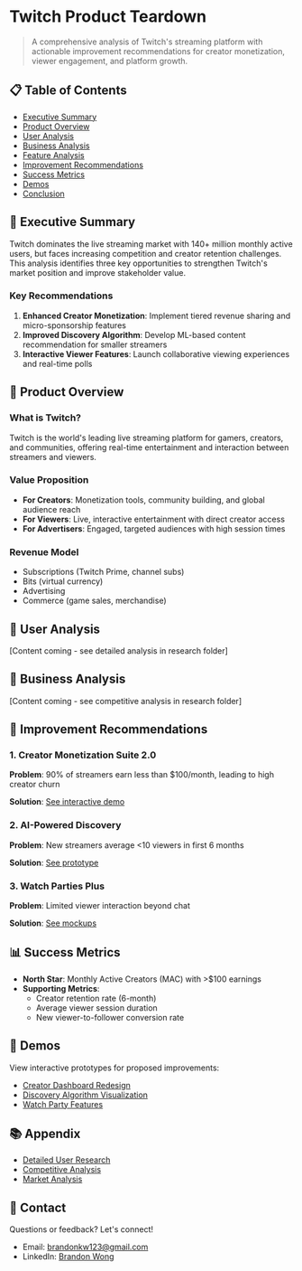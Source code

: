 # Twitch Product Teardown

> A comprehensive analysis of Twitch's streaming platform with actionable improvement recommendations for creator monetization, viewer engagement, and platform growth.

## 📋 Table of Contents
- [Executive Summary](#executive-summary)
- [Product Overview](#product-overview)
- [User Analysis](#user-analysis)
- [Business Analysis](#business-analysis)
- [Feature Analysis](#feature-analysis)
- [Improvement Recommendations](#improvement-recommendations)
- [Success Metrics](#success-metrics)
- [Demos](#demos)
- [Conclusion](#conclusion)

## 🎯 Executive Summary

Twitch dominates the live streaming market with 140+ million monthly active users, but faces increasing competition and creator retention challenges. This analysis identifies three key opportunities to strengthen Twitch's market position and improve stakeholder value.

### Key Recommendations
1. **Enhanced Creator Monetization**: Implement tiered revenue sharing and micro-sponsorship features
2. **Improved Discovery Algorithm**: Develop ML-based content recommendation for smaller streamers
3. **Interactive Viewer Features**: Launch collaborative viewing experiences and real-time polls

## 📱 Product Overview

### What is Twitch?
Twitch is the world's leading live streaming platform for gamers, creators, and communities, offering real-time entertainment and interaction between streamers and viewers.

### Value Proposition
- **For Creators**: Monetization tools, community building, and global audience reach
- **For Viewers**: Live, interactive entertainment with direct creator access
- **For Advertisers**: Engaged, targeted audiences with high session times

### Revenue Model
- Subscriptions (Twitch Prime, channel subs)
- Bits (virtual currency)
- Advertising
- Commerce (game sales, merchandise)

## 👥 User Analysis

[Content coming - see detailed analysis in research folder]

## 💼 Business Analysis

[Content coming - see competitive analysis in research folder]

## 🚀 Improvement Recommendations

### 1. Creator Monetization Suite 2.0
**Problem**: 90% of streamers earn less than $100/month, leading to high creator churn

**Solution**: [See interactive demo](./demos/)

### 2. AI-Powered Discovery
**Problem**: New streamers average <10 viewers in first 6 months

**Solution**: [See prototype](./demos/)

### 3. Watch Parties Plus
**Problem**: Limited viewer interaction beyond chat

**Solution**: [See mockups](./demos/)

## 📊 Success Metrics

- **North Star**: Monthly Active Creators (MAC) with >$100 earnings
- **Supporting Metrics**:
  - Creator retention rate (6-month)
  - Average viewer session duration
  - New viewer-to-follower conversion rate

## 🎨 Demos

View interactive prototypes for proposed improvements:
- [Creator Dashboard Redesign](./demos/)
- [Discovery Algorithm Visualization](./demos/)
- [Watch Party Features](./demos/)

## 📚 Appendix
- [Detailed User Research](./research/user-research.md)
- [Competitive Analysis](./research/competitive-analysis.md)
- [Market Analysis](./research/market-analysis.md)

## 📧 Contact
Questions or feedback? Let's connect!
- Email: [brandonkw123\@gmail.com](mailto:brandonkw123\@gmail.com.com)
- LinkedIn: [Brandon Wong](https://www.linkedin.com/in/brandonkwong98/)
